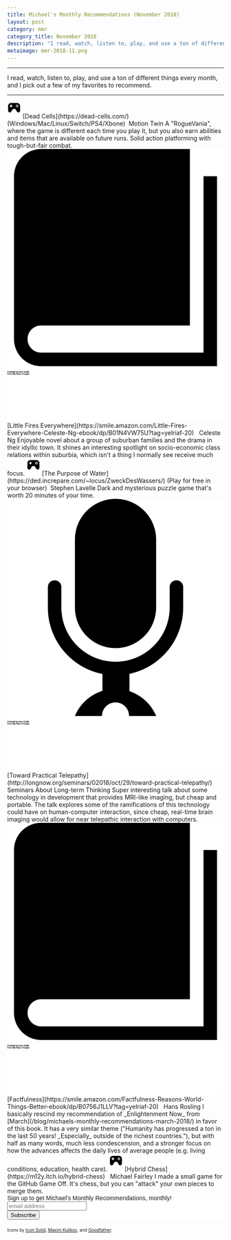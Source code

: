 ```yaml
---
title: Michael's Monthly Recommendations (November 2018)
layout: post
category: mmr
category_title: November 2018
description: "I read, watch, listen to, play, and use a ton of different things every month, and I pick out a few of my favorites to recommend."
metaimage: mmr-2018-11.png
---
```


-----

I read, watch, listen to, play, and use a ton of different things every month, and I pick out a few of my favorites to recommend.

-----


<img src="/images/icons/game.svg" class="mmr-icon" />
<span class="mmr-heading">
[Dead Cells](https://dead-cells.com/)
</span> (Windows/Mac/Linux/Switch/PS4/Xbone)&nbsp;<span class="mmr-creator">
Motion Twin
</span>  
A "RogueVania", where the game is different each time you play it, but you also earn abilities and items that are available on future runs.
Solid action platforming with tough-but-fair combat.


<img src="/images/icons/book.svg" class="mmr-icon" />
<span class="mmr-heading">
[Little Fires Everywhere](https://smile.amazon.com/Little-Fires-Everywhere-Celeste-Ng-ebook/dp/B01N4VW75U?tag=yelriaf-20)
</span>&nbsp;<span class="mmr-creator">
Celeste Ng
</span>  
Enjoyable novel about a group of suburban families and the drama in their idyllic town.
It shines an interesting spotlight on socio-economic class relations within suburbia, which isn't a thing I normally see receive much focus.


<img src="/images/icons/game.svg" class="mmr-icon" />
<span class="mmr-heading">
[The Purpose of Water](https://ded.increpare.com/~locus/ZweckDesWassers/)
</span> (Play for free in your browser)&nbsp;<span class="mmr-creator">
Stephen Lavelle
</span>  
Dark and mysterious puzzle game that's worth 20 minutes of your time.


<img src="/images/icons/podcast.svg" class="mmr-icon" />
<span class="mmr-heading">
[Toward Practical Telepathy](http://longnow.org/seminars/02018/oct/29/toward-practical-telepathy/)
</span>&nbsp;<span class="mmr-creator">
Seminars About Long-term Thinking
</span>  
Super interesting talk about some technology in development that provides MRI-like imaging, but cheap and portable.
The talk explores some of the ramifications of this technology could have on human-computer interaction, since cheap, real-time brain imaging would allow for near telepathic interaction with computers.


<img src="/images/icons/book.svg" class="mmr-icon" />
<span class="mmr-heading">
[Factfulness](https://smile.amazon.com/Factfulness-Reasons-World-Things-Better-ebook/dp/B0756J1LLV?tag=yelriaf-20)
</span>&nbsp;<span class="mmr-creator">
Hans Rosling
</span>  
I basically rescind my recommendation of _Enlightenment Now_ from [March](/blog/michaels-monthly-recommendations-march-2018/) in favor of this book.
It has a very similar theme ("Humanity has progressed a ton in the last 50 years! _Especially_ outside of the richest countries."), but with half as many words, much less condescension, and a stronger focus on how the advances affects the daily lives of average people (e.g. living conditions, education, health care).

<img src="/images/icons/game.svg" class="mmr-icon" />
<span class="mmr-heading">
[Hybrid Chess](https://m12y.itch.io/hybrid-chess)
</span>&nbsp;<span class="mmr-creator">
Michael Fairley
</span>  
I made a small game for the GitHub Game Off.
It's chess, but you can "attack" your own pieces to merge them.








<!-- Begin MailChimp Signup Form -->
<link href="//cdn-images.mailchimp.com/embedcode/horizontal-slim-10_7.css" rel="stylesheet" type="text/css">
<style type="text/css">
	#mc_embed_signup{background:#fff; clear:left; font:14px Helvetica,Arial,sans-serif; width:100%;}
	/* Add your own MailChimp form style overrides in your site stylesheet or in this style block.
	   We recommend moving this block and the preceding CSS link to the HEAD of your HTML file. */
</style>
<div id="mc_embed_signup">
<form action="https://michaelfairley.us18.list-manage.com/subscribe/post?u=c59023e4dfd2eb6b5bbf924b5&amp;id=2945a9984d" method="post" id="mc-embedded-subscribe-form" name="mc-embedded-subscribe-form" class="validate" target="_blank" novalidate>
    <div id="mc_embed_signup_scroll">
	<label for="mce-EMAIL">Sign up to get Michael's Monthly Recommendations, monthly!</label>
	<input type="email" value="" name="EMAIL" class="email" id="mce-EMAIL" placeholder="email address" required>
    <!-- real people should not fill this in and expect good things - do not remove this or risk form bot signups-->
    <div style="position: absolute; left: -5000px;" aria-hidden="true"><input type="text" name="b_c59023e4dfd2eb6b5bbf924b5_2945a9984d" tabindex="-1" value=""></div>
    <div class="clear"><input type="submit" value="Subscribe" name="subscribe" id="mc-embedded-subscribe" class="button"></div>
    </div>
</form>
</div>

<!--End mc_embed_signup-->

<span style="font-size: 10px;">Icons by <a href="https://thenounproject.com/SimpleIcons/">Icon Solid</a>, <a href="https://thenounproject.com/maxim221/">Maxim Kulikov</a>, and <a href="https://thenounproject.com/goodfather/">Goodfather</a>.</span>
